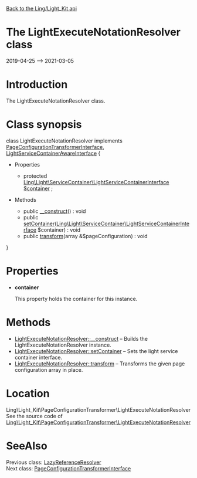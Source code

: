 [Back to the Ling/Light_Kit api](https://github.com/lingtalfi/Light_Kit/blob/master/doc/api/Ling/Light_Kit.md)



The LightExecuteNotationResolver class
================
2019-04-25 --> 2021-03-05






Introduction
============

The LightExecuteNotationResolver class.



Class synopsis
==============


class <span class="pl-k">LightExecuteNotationResolver</span> implements [PageConfigurationTransformerInterface](https://github.com/lingtalfi/Light_Kit/blob/master/doc/api/Ling/Light_Kit/PageConfigurationTransformer/PageConfigurationTransformerInterface.md), [LightServiceContainerAwareInterface](https://github.com/lingtalfi/Light/blob/master/doc/api/Ling/Light/ServiceContainer/LightServiceContainerAwareInterface.md) {

- Properties
    - protected [Ling\Light\ServiceContainer\LightServiceContainerInterface](https://github.com/lingtalfi/Light/blob/master/doc/api/Ling/Light/ServiceContainer/LightServiceContainerInterface.md) [$container](#property-container) ;

- Methods
    - public [__construct](https://github.com/lingtalfi/Light_Kit/blob/master/doc/api/Ling/Light_Kit/PageConfigurationTransformer/LightExecuteNotationResolver/__construct.md)() : void
    - public [setContainer](https://github.com/lingtalfi/Light_Kit/blob/master/doc/api/Ling/Light_Kit/PageConfigurationTransformer/LightExecuteNotationResolver/setContainer.md)([Ling\Light\ServiceContainer\LightServiceContainerInterface](https://github.com/lingtalfi/Light/blob/master/doc/api/Ling/Light/ServiceContainer/LightServiceContainerInterface.md) $container) : void
    - public [transform](https://github.com/lingtalfi/Light_Kit/blob/master/doc/api/Ling/Light_Kit/PageConfigurationTransformer/LightExecuteNotationResolver/transform.md)(array &$pageConfiguration) : void

}




Properties
=============

- <span id="property-container"><b>container</b></span>

    This property holds the container for this instance.
    
    



Methods
==============

- [LightExecuteNotationResolver::__construct](https://github.com/lingtalfi/Light_Kit/blob/master/doc/api/Ling/Light_Kit/PageConfigurationTransformer/LightExecuteNotationResolver/__construct.md) &ndash; Builds the LightExecuteNotationResolver instance.
- [LightExecuteNotationResolver::setContainer](https://github.com/lingtalfi/Light_Kit/blob/master/doc/api/Ling/Light_Kit/PageConfigurationTransformer/LightExecuteNotationResolver/setContainer.md) &ndash; Sets the light service container interface.
- [LightExecuteNotationResolver::transform](https://github.com/lingtalfi/Light_Kit/blob/master/doc/api/Ling/Light_Kit/PageConfigurationTransformer/LightExecuteNotationResolver/transform.md) &ndash; Transforms the given page configuration array in place.





Location
=============
Ling\Light_Kit\PageConfigurationTransformer\LightExecuteNotationResolver<br>
See the source code of [Ling\Light_Kit\PageConfigurationTransformer\LightExecuteNotationResolver](https://github.com/lingtalfi/Light_Kit/blob/master/PageConfigurationTransformer/LightExecuteNotationResolver.php)



SeeAlso
==============
Previous class: [LazyReferenceResolver](https://github.com/lingtalfi/Light_Kit/blob/master/doc/api/Ling/Light_Kit/PageConfigurationTransformer/LazyReferenceResolver.md)<br>Next class: [PageConfigurationTransformerInterface](https://github.com/lingtalfi/Light_Kit/blob/master/doc/api/Ling/Light_Kit/PageConfigurationTransformer/PageConfigurationTransformerInterface.md)<br>
